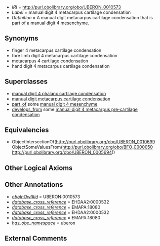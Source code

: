  * *IRI* = http://purl.obolibrary.org/obo/UBERON_0010573
 * *Label* = manual digit 4 metacarpus cartilage condensation
 * *Definition* = A manual digit metacarpus cartilage condensation that is part of a manual digit 4 mesenchyme.

## Synonyms

 * finger 4 metacarpus cartilage condensation
 * fore limb digit 4 metacarpus cartilage condensation
 * metacarpus 4 cartilage condensation
 * hand digit 4 metacarpus cartilage condensation

## Superclasses

 * [manual digit 4 phalanx cartilage condensation](../../UBERON/78/UBERON_0010678.md)
 * [manual digit metacarpus cartilage condensation](../../UBERON/99/UBERON_0010699.md)
 * [part_of](../../BFO/50/BFO_0000050.md) some [manual digit 4 mesenchyme](../../UBERON/94/UBERON_0005694.md)
 * [develops_from](../../RO/02/RO_0002202.md) some [manual digit 4 metacarpus pre-cartilage condensation](../../UBERON/68/UBERON_0010568.md)

## Equivalencies

 * ObjectIntersectionOf(<http://purl.obolibrary.org/obo/UBERON_0010699> ObjectSomeValuesFrom(<http://purl.obolibrary.org/obo/BFO_0000050> <http://purl.obolibrary.org/obo/UBERON_0005694>))

## Other Logical Axioms


## Other Annotations

 * *[oboInOwl#id](../../id/oboInOwl#id.md)* = UBERON:0010573
 * *[database_cross_reference](../../ef/oboInOwl#hasDbXref.md)* = EHDAA2:0000532
 * *[database_cross_reference](../../ef/oboInOwl#hasDbXref.md)* = EMAPA:18080
 * *[database_cross_reference](../../ef/oboInOwl#hasDbXref.md)* = EHDAA2:0000532
 * *[database_cross_reference](../../ef/oboInOwl#hasDbXref.md)* = EMAPA:18080
 * *[has_obo_namespace](../../ce/oboInOwl#hasOBONamespace.md)* = uberon

## External Comments

